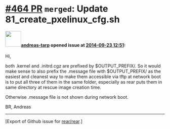 [\#464 PR](https://github.com/rear/rear/pull/464) `merged`: Update 81\_create\_pxelinux\_cfg.sh
===============================================================================================

#### <img src="https://avatars.githubusercontent.com/u/8861999?v=4" width="50">[andreas-tarp](https://github.com/andreas-tarp) opened issue at [2014-09-23 12:51](https://github.com/rear/rear/pull/464):

Hi,

both <hostname>.kernel and <hostname>.initrd.cgz are prefixed by
$OUTPUT\_PREFIX/. So it would make sense to also prefix the
<hostname>.message file with $OUTPUT\_PREFIX/ as the easiest and
cleanest way to make them accessible via tftp at network boot is to put
all three of them in the same folder, especially as rear puts them in
same directory at rescue image creation time.

Otherwise .message file is not shown during network boot.

BR, Andreas

------------------------------------------------------------------------

\[Export of Github issue for
[rear/rear](https://github.com/rear/rear).\]

